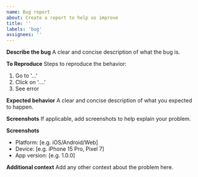 ```yaml
---
name: Bug report
about: Create a report to help us improve
title: ''
labels: 'bug'
assignees: ''
---
```


**Describe the bug**
A clear and concise description of what the bug is.

**To Reproduce**
Steps to reproduce the behavior:
1. Go to '...'
2. Click on '....'
3. See error

**Expected behavior**
A clear and concise description of what you expected to happen.

**Screenshots**
If applicable, add screenshots to help explain your problem.

**Screenshots**
- Platform: [e.g. iOS/Android/Web]
- Device: [e.g. iPhone 15 Pro, Pixel 7]
- App version: [e.g. 1.0.0]

**Additional context**
Add any other context about the problem here.
